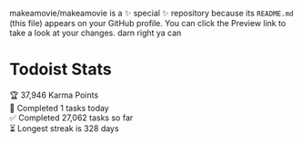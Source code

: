 makeamovie/makeamovie is a ✨ special ✨ repository because its `README.md` (this file) appears on your GitHub profile.
You can click the Preview link to take a look at your changes. darn right ya can

# Todoist Stats

<!-- TODO-IST:START -->
🏆  37,946 Karma Points           
🌸  Completed 1 tasks today           
✅  Completed 27,062 tasks so far           
⏳  Longest streak is 328 days
<!-- TODO-IST:END -->